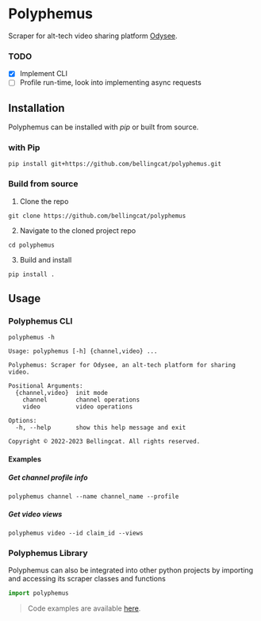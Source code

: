 # Polyphemus

Scraper for alt-tech video sharing platform [Odysee](https://odysee.com/).

### TODO

- [x] Implement CLI
- [ ] Profile run-time, look into implementing async requests

## Installation

Polyphemus can be installed with *pip* or built from source.

### with Pip

```commandline
pip install git+https://github.com/bellingcat/polyphemus.git
```

### Build from source

1. Clone the repo

```commandline
git clone https://github.com/bellingcat/polyphemus
```

2. Navigate to the cloned project repo

```commandline
cd polyphemus
```

3. Build and install

```commandline
pip install .
```

## Usage

### Polyphemus CLI

```commandline
polyphemus -h
```

```commandline
Usage: polyphemus [-h] {channel,video} ...

Polyphemus: Scraper for Odysee, an alt-tech platform for sharing video.

Positional Arguments:
  {channel,video}  init mode
    channel        channel operations
    video          video operations

Options:
  -h, --help       show this help message and exit

Copyright © 2022-2023 Bellingcat. All rights reserved.
```

#### Examples

##### Get channel profile info

```commandline
polyphemus channel --name channel_name --profile
```

##### Get video views

```commandline
polyphemus video --id claim_id --views
```

### Polyphemus Library

Polyphemus can also be integrated into other python projects by importing and accessing its scraper classes and
functions

```python
import polyphemus
```

> Code examples are available [here](examples).
